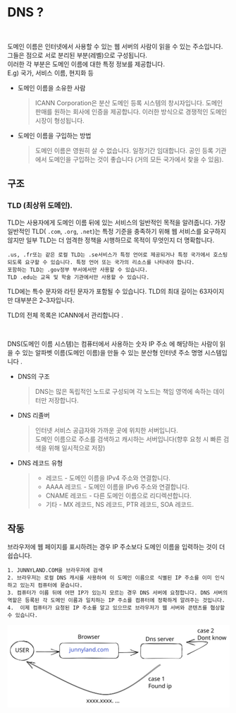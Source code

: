 # DNS ?

<figure><img src="https://github.com/cheatsnake/backend-cheats/raw/master/files/network-internet/domain_eng.png" alt=""><figcaption></figcaption></figure>

도메인 이름은 인터넷에서 사용할 수 있는 웹 서버의 사람이 읽을 수 있는 주소입니다. \
그들은 점으로 서로 분리된 부분(레벨)으로 구성됩니다. \
이러한 각 부분은 도메인 이름에 대한 특정 정보를 제공합니다. \
E.g) 국가, 서비스 이름, 현지화 등

*   도메인 이름을 소유한 사람

    > ICANN Corporation은 분산 도메인 등록 시스템의 창시자입니다. 도메인 판매를 원하는 회사에 인증을 제공합니다. 이러한 방식으로 경쟁적인 도메인 시장이 형성됩니다.
*   도메인 이름을 구입하는 방법

    > 도메인 이름은 영원히 살 수 없습니다. 일정기간 임대합니다. 공인 등록 기관 에서 도메인을 구입하는 것이 좋습니다 (거의 모든 국가에서 찾을 수 있음).

## 구조

### TLD (최상위 도메인).

TLD는 사용자에게 도메인 이름 뒤에 있는 서비스의 일반적인 목적을 알려줍니다. 가장 일반적인 TLD( `.com`, `.org`, `.net`)는 특정 기준을 충족하기 위해 웹 서비스를 요구하지 않지만 일부 TLD는 더 엄격한 정책을 시행하므로 목적이 무엇인지 더 명확합니다.&#x20;

```
.us, .fr또는 같은 로컬 TLD는 .se서비스가 특정 언어로 제공되거나 특정 국가에서 호스팅되도록 요구할 수 있습니다. 특정 언어 또는 국가의 리소스를 나타내야 합니다.
포함하는 TLD는 .gov정부 부서에서만 사용할 수 있습니다.
TLD .edu는 교육 및 학술 기관에서만 사용할 수 있습니다.
```

TLD에는 특수 문자와 라틴 문자가 포함될 수 있습니다. TLD의 최대 길이는 63자이지만 대부분은 2–3자입니다.

TLD의 전체 목록은 ICANN에서 관리합니다 .

<figure><img src="https://github.com/cheatsnake/backend-cheats/raw/master/files/network-internet/dns.png" alt=""><figcaption></figcaption></figure>

DNS(도메인 이름 시스템)는 컴퓨터에서 사용하는 숫자 IP 주소 에 해당하는 사람이 읽을 수 있는 알파벳 이름(도메인 이름)을 만들 수 있는 분산형 인터넷 주소 명명 시스템입니다 .

*   DNS의 구조

    > DNS는 많은 독립적인 노드로 구성되며 각 노드는 책임 영역에 속하는 데이터만 저장합니다.
*   DNS 리졸버

    > 인터넷 서비스 공급자와 가까운 곳에 위치한 서버입니다. \
    > 도메인 이름으로 주소를 검색하고 캐시하는 서버입니다(향후 요청 시 빠른 검색을 위해 일시적으로 저장)
*   DNS 레코드 유형

    > * 레코드 - 도메인 이름을 IPv4 주소와 연결합니다.
    > * AAAA 레코드 - 도메인 이름을 IPv6 주소와 연결합니다.
    > * CNAME 레코드 - 다른 도메인 이름으로 리디렉션합니다.
    > * 기타 - MX 레코드, NS 레코드, PTR 레코드, SOA 레코드.

## 작동

브라우저에 웹 페이지를 표시하려는 경우 IP 주소보다 도메인 이름을 입력하는 것이 더 쉽습니다.&#x20;

```
1. JUNNYLAND.COM을 브라우저에 검색
2. 브라우저는 로컬 DNS 캐시를 사용하여 이 도메인 이름으로 식별된 IP 주소를 이미 인식하고 있는지 컴퓨터에 묻습니다.
3. 컴퓨터가 이름 뒤에 어떤 IP가 있는지 모르는 경우 DNS 서버에 요청합니다. DNS 서버의 역할은 등록된 각 도메인 이름과 일치하는 IP 주소를 컴퓨터에 정확하게 알려주는 것입니다.
4.  이제 컴퓨터가 요청된 IP 주소를 알고 있으므로 브라우저가 웹 서버와 콘텐츠를 협상할 수 있습니다.
```

<img src="../../.gitbook/assets/file.excalidraw.svg" alt="" class="gitbook-drawing">
